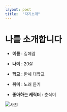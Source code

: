 ```yaml
---
layout: post
title:  "자기소개"
---
```


# 나를 소개합니다

- **이름** : 김예람

- **나이** : 20살
 
- **학교** : 한세 대학교

- **취미** : 노래 듣기

- **좋아하는 캐릭터** : 춘식이

![사진](https://user-images.githubusercontent.com/126880644/225525920-58c7a202-56e7-4cb4-91a0-3f903fea8f20.jpg)
